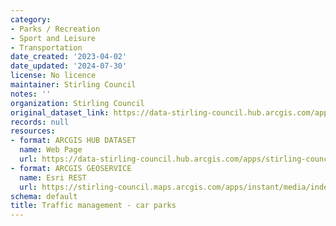 ```yaml
---
category:
- Parks / Recreation
- Sport and Leisure
- Transportation
date_created: '2023-04-02'
date_updated: '2024-07-30'
license: No licence
maintainer: Stirling Council
notes: ''
organization: Stirling Council
original_dataset_link: https://data-stirling-council.hub.arcgis.com/apps/stirling-council::traffic-management-car-parks-1
records: null
resources:
- format: ARCGIS HUB DATASET
  name: Web Page
  url: https://data-stirling-council.hub.arcgis.com/apps/stirling-council::traffic-management-car-parks-1
- format: ARCGIS GEOSERVICE
  name: Esri REST
  url: https://stirling-council.maps.arcgis.com/apps/instant/media/index.html?appid=8023820a9e6b48b2a47c3d37e5dde24a
schema: default
title: Traffic management - car parks
---
```

